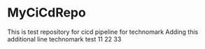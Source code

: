 # MyCiCdRepo
This is test repository for cicd pipeline for technomark
Adding this additional line
technomark test
11 22 33
